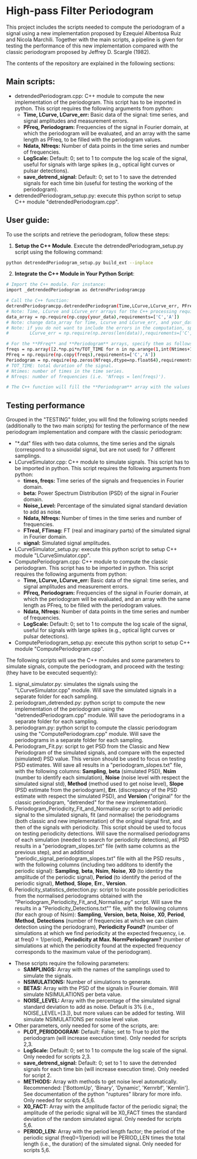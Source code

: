 # High-pass Filter Periodogram

This project includes the scripts needed to compute the periodogram of a signal using a new implementation proposed by Ezequiel Albentosa Ruiz and Nicola Marchili. Together with the main scripts, a pipeline is given for testing the performance of this new implementation compared with the classic periodogram proposed by Jeffrey D. Scargle (1982).

The contents of the repository are explained in the following sections:

## Main scripts:
- detrendedPeriodogram.cpp: C++ module to compute the new implementation of the periodogram. This script has to be imported in python. This script requires the following arguments from python:
  - **Time, LCurve, LCurve_err:** Basic data of the signal: time series, and signal amplitudes and measurement errors.
  - **PFreq, Periodogram:** Frequencies of the signal in Fourier domain, at which the periodogram will be evaluated, and an array with the same length as PFreq, to be filled with the periodogram values.
  - **Ndata, Nfreqs:** Number of data points in the time series and number of frequencies.
  - **LogScale:** Default: 0; set to 1 to compute the log scale of the signal, useful for signals with large spikes (e.g., optical light curves or pulsar detections).
  - **save_detrend_signal:** Default: 0; set to 1 to save the detrended signals for each time bin (useful for testing the working of the periodogram).
- detrendedPeriodogram_setup.py: execute this python script to setup C++ module "detrendedPeriodogram.cpp".

## User guide:
To use the scripts and retrieve the periodogram, follow these steps:
1. **Setup the C++ Module**. Execute the detrendedPeriodogram_setup.py script using the following command:
```sh
python detrendedPeriodogram_setup.py build_ext --inplace
``` 
2. **Integrate the C++ Module in Your Python Script**:
```sh
# Import the C++ module. For instance:
import _detrendedPeriodogram as detrendPeriodogramcpp

# Call the C++ function:
detrendPeriodogramcpp.detrendedPeriodogram(Time,LCurve,LCurve_err, PFreq,Periodogram, Ndata,Nfreqs, LogScale, save_detrend_signal)
# Note: Time, LCurve and LCurve_err arrays for the C++ processing require a copy of the numpy arrays. For each of these arrays, use:
data_array = np.require(np.copy(your_data),requirements=['C','A'])
# Note: change data_array for Time, Lcurve and LCurve_err, and your_data with your times, lcurves and errors.
# Note: if you do not want to include the errors in the computation, specify:
#        LCurve_err = np.require(np.zeros(len(data)),requirements=['C','A'])

# For the **PFreq** and **Periodogram** arrays, specify them as follows:
freqs = np.array([2.*np.pi*n/TOT_TIME for n in np.arange(1,int(Ntimes+1)/2))])
PFreq = np.require(np.copy(freqs),requirements=['C','A'])
Periodogram = np.require(np.zeros(Nfreqs,dtype=np.float64),requirements=['C','A'])
# TOT_TIME: total duration of the signal.
# Ntimes: number of times in the time series.
# Nfreqs: number of frequencies (i.e. 'Nfreqs = len(freqs)').

# The C++ function will fill the **Periodogram** array with the values of the periodogram evaluated at the frequencies in PFreq.
``` 

## Testing performance
Grouped in the "TESTING" folder, you will find the following scripts needed (additionally to the two main scripts) for testing the performance of the new periodogram implementation and compare with the classic periodogram:
- "*.dat" files with two data columns, the time series and the signals (correspond to a sinusoidal signal, but are not used) for 7 different samplings. 
- LCurveSimulator.cpp: C++ module to simulate signals. This script has to be imported in python. This script requires the following arguments from python:
  - **times, freqs:** Time series of the signals and frequencies in Fourier domain.
  - **beta:** Power Spectrum Distribution (PSD) of the signal in Fourier domain.
  - **Noise_Level:** Percentage of the simulated signal standard deviation to add as noise.
  - **Ndata, Nfreqs:** Number of times in the time series and number of frequencies.
  - **FTreal, FTimag:** FT (real and imaginary parts) of the simulated signal in Fourier domain.
  - **signal:** Simulated signal amplitudes.
- LCurveSimulator_setup.py: execute this python script to setup C++ module "LCurveSimulator.cpp".
- ComputePeriodogram.cpp: C++ module to compute the classic periodogram. This script has to be imported in python. This script requires the following arguments from python:
  - **Time, LCurve, LCurve_err:** Basic data of the signal: time series, and signal amplitudes and measurement errors.
  - **PFreq, Periodogram:** Frequencies of the signal in Fourier domain, at which the periodogram will be evaluated, and an array with the same length as PFreq, to be filled with the periodogram values.
  - **Ndata, Nfreqs:** Number of data points in the time series and number of frequencies.
  - **LogScale:** Default: 0; set to 1 to compute the log scale of the signal, useful for signals with large spikes (e.g., optical light curves or pulsar detections).
- ComputePeriodogram_setup.py: execute this python script to setup C++ module "ComputePeriodogram.cpp".

The following scripts will use the C++ modules and some parameters to simulate signals, compute the periodogram, and proceed with the testing: (they have to be executed sequently):
1. signal_simulator.py: simulates the signals using the "LCurveSimulator.cpp" module. Will save the simulated signals in a separate folder for each sampling.
2. periodogram_detrended.py: python script to compute the new implementation of the periodogram using the "detrendedPeriodogram.cpp" module. Will save the periodograms in a separate folder for each sampling.
3. periodogram.py: python script to compute the classic periodogram using the "ComputePeriodogram.cpp" module. Will save the periodograms in a separate folder for each sampling.
4. Periodogram_Fit.py: script to get PSD from the Classic and New Periodogram of the simulated signals, and compare with the expected (simulated) PSD value. This version should be used to focus on testing PSD estimates. Will save all results in a "periodogram_slopes.txt" file, with the following columns: **Sampling**, **beta** (simulated PSD), **Nsim** (number to identify each simulation), **Noise** (noise level with respect the simulated signal std), **Method** (method used to get noise level), **Slope** (PSD estimate from the periodogram), **Err.** (discrepancy of the PSD estimate with respect the simulated PSD), and **Version** ("original" for the classic periodogram, "detrended" for the new implementation).
5. Periodogram_Periodicity_Fit_and_Normalise.py: script to add periodic signal to the simulated signals, fit (and normalise) the periodograms (both classic and new implementation) of the original signal first, and then of the signals with periodicity. This script should be used to focus on testing periodicity detections. Will save the normalised periodograms of each simulation (needed to search for periodicity detections), all PSD results in a "periodogram_slopes.txt" file (with same columns as the previous step), and an additional "periodic_signal_periodogram_slopes.txt" file with all the PSD results , with the following columns (including two additons to identify the periodic signal): **Sampling**, **beta**, **Nsim**, **Noise**, **X0** (to identiry the amplitude of the periodic signal), **Period** (to identify the period of the periodic signal), **Method**, **Slope**, **Err.**, **Version**.
6. Periodicity_statistics_detection.py: script to locate possible periodicities from the normalised periodograms obtained with the "Periodogram_Periodicity_Fit_and_Normalise.py" script. Will save the results in a "Periodicity_Detections.txt"" file, with the following columns (for each group of Nsim): **Sampling**, **Version**, **beta**, **Noise**, **X0**, **Period**, **Method**, **Detections** (number of frequencies at which we can claim detection using the periodogram), **Periodicity Found?** (number of simulations at which we find periodicity at the expected frequency, i.e. at freq0 = 1/period), **Periodicity at Max. NormPeriodogram?** (number of simulations at which the periodicity found at the expected frequency corresponds to the maximum value of the periodogram).
- These scripts require the following parameters:
  - **SAMPLINGS:** Array with the names of the samplings used to simulate the signals.
  - **NSIMULATIONS:** Number of simulations to generate.
  - **BETAS:** Array with the PSD of the signals in Fourier domain. Will simulate NSIMULATIONS per beta value.
  - **NOISE_LEVEL:** Array with the percentage of the simulated signal standard deviation to add as noise. Default is 3% (i.e., NOISE_LEVEL=[3.]), but more values can be added for testing. Will simulate NSIMULATIONS per nosise level value.
- Other parameters, only needed for some of the scripts, are:
  - **PLOT_PERIODOGRAM:** Default: False; set to True to plot the periodogram (will increase execution time). Only needed for scripts 2,3.
  - **LogScale:** Default: 0; set to 1 to compute the log scale of the signal. Only needed for scripts 2,3.
  - **save_detrend_signal:** Default: 0; set to 1 to save the detrended signals for each time bin (will increase execution time). Only needed for script 2.
  - **METHODS:** Array with methods to get noise level automatically. Recommended: ['BottomUp', 'Binary', 'Dynamic', 'Kernrbf', 'Kernlin']. See documentation of the python "ruptures" library for more info. Only needed for scripts 4,5,6.
  - **X0_FACT:** Array with the amplitude factor of the periodic signal; the amplitude of the periodic signal will be X0_FACT times the standard deviation of the random simulated signal. Only needed for scripts 5,6.
  - **PERIOD_LEN:** Array with the period length factor; the period of the periodic signal (freq0=1/period) will be PERIOD_LEN times the total length (i.e., the duration) of the simulated signal. Only needed for scripts 5,6.
